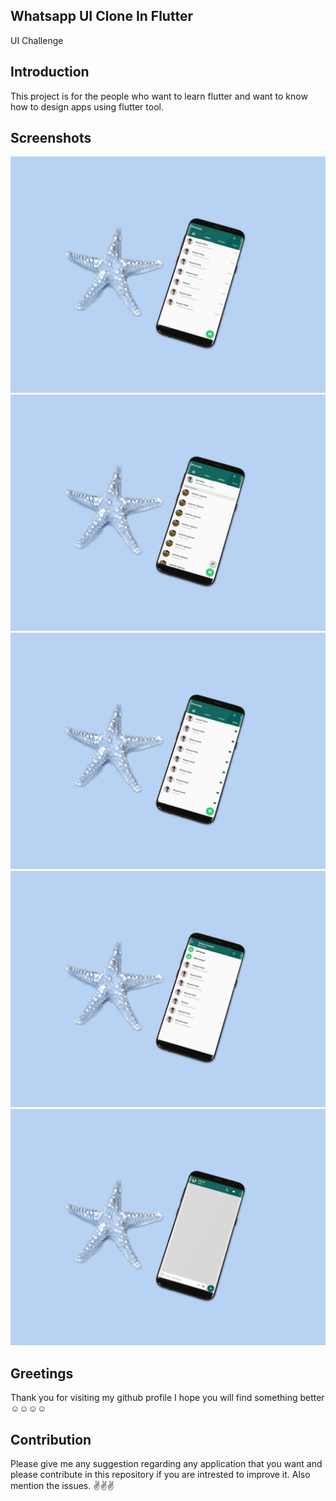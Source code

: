 ## Whatsapp UI Clone In Flutter 

UI Challenge

## Introduction

This project is for the people who want to learn flutter and want to know how to design apps using flutter tool.

## Screenshots
![Chat Tab Screen](https://github.com/mmodi97/whatsappui_clone/blob/master/lib/Screenshots/smartphone-mockup-with-sea-star.png?raw=true "Homescreen")
![Status Tab Screen](https://github.com/mmodi97/whatsappui_clone/blob/master/lib/Screenshots/smartphone-mockup-with-sea-star%20(1).png?raw=true)
![Calls Tab Screen](https://github.com/mmodi97/whatsappui_clone/blob/master/lib/Screenshots/smartphone-mockup-with-sea-star%20(2).png?raw=true)
![Select Contact](https://github.com/mmodi97/whatsappui_clone/blob/master/lib/Screenshots/smartphone-mockup-with-sea-star%20(3).png?raw=true)
![Chat Screen](https://github.com/mmodi97/whatsappui_clone/blob/master/lib/Screenshots/smartphone-mockup-with-sea-star%20(4).png?raw=true)

## Greetings
Thank you for visiting my github profile I hope you will find something better ☺️☺️☺️☺️

## Contribution
Please give me any suggestion regarding any application that you want and please contribute in this repository if you are intrested to improve it. Also mention the issues. ✌️✌️✌️
